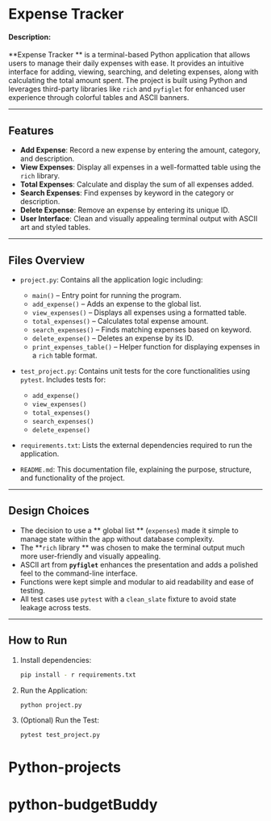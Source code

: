 # Expense Tracker


#### Description:

**Expense Tracker ** is a terminal-based Python application that allows users to manage their daily expenses with ease. It provides an intuitive interface for adding, viewing, searching, and deleting expenses, along with calculating the total amount spent. The project is built using Python and leverages third-party libraries like `rich` and `pyfiglet` for enhanced user experience through colorful tables and ASCII banners.

---

## Features

- **Add Expense**: Record a new expense by entering the amount, category, and description.
- **View Expenses**: Display all expenses in a well-formatted table using the `rich` library.
- **Total Expenses**: Calculate and display the sum of all expenses added.
- **Search Expenses**: Find expenses by keyword in the category or description.
- **Delete Expense**: Remove an expense by entering its unique ID.
- **User Interface**: Clean and visually appealing terminal output with ASCII art and styled tables.

---

## Files Overview

- `project.py`: Contains all the application logic including:
    - `main()` – Entry point for running the program.
    - `add_expense()` – Adds an expense to the global list.
    - `view_expenses()` – Displays all expenses using a formatted table.
    - `total_expenses()` – Calculates total expense amount.
    - `search_expenses()` – Finds matching expenses based on keyword.
    - `delete_expense()` – Deletes an expense by its ID.
    - `print_expenses_table()` – Helper function for displaying expenses in a `rich` table format.

- `test_project.py`: Contains unit tests for the core functionalities using `pytest`. Includes tests for:
    - `add_expense()`
    - `view_expenses()`
    - `total_expenses()`
    - `search_expenses()`
    - `delete_expense()`

- `requirements.txt`: Lists the external dependencies required to run the application.

- `README.md`: This documentation file, explaining the purpose, structure, and functionality of the project.

---

## Design Choices

- The decision to use a ** global list ** (`expenses`) made it simple to manage state within the app without database complexity.
- The **`rich` library ** was chosen to make the terminal output much more user-friendly and visually appealing.
- ASCII art from **`pyfiglet`** enhances the presentation and adds a polished feel to the command-line interface.
- Functions were kept simple and modular to aid readability and ease of testing.
- All test cases use `pytest` with a `clean_slate` fixture to avoid state leakage across tests.

---

## How to Run

1. Install dependencies:

    ```bash
    pip install - r requirements.txt

2. Run the Application:

    ```bash
    python project.py

3. (Optional) Run the Test:

    ```bash
    pytest test_project.py
# Python-projects
# python-budgetBuddy
